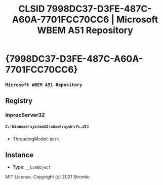 ﻿---
title: "CLSID 7998DC37-D3FE-487C-A60A-7701FCC70CC6 | Microsoft WBEM A51 Repository"
excerpt: What is COM-Object CLSID 7998DC37-D3FE-487C-A60A-7701FCC70CC6?
---

# {7998DC37-D3FE-487C-A60A-7701FCC70CC6}

### `Microsoft WBEM A51 Repository`

## Registry


### InprocServer32

##### `C:\Windows\system32\wbem\repdrvfs.dll`
* ThreadingModel: `Both`

## Instance

* Type: `__ComObject`

MIT License. Copyright (c) 2021 Strontic.


